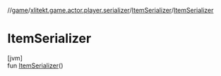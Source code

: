 //[game](../../../index.md)/[xlitekt.game.actor.player.serializer](../index.md)/[ItemSerializer](index.md)/[ItemSerializer](-item-serializer.md)

# ItemSerializer

[jvm]\
fun [ItemSerializer](-item-serializer.md)()
